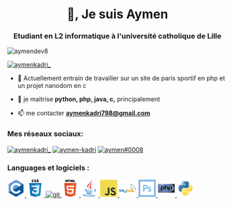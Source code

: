 <h1 align="center">👋, Je suis Aymen</h1>
<h3 align="center">Etudiant en L2 informatique à l'université catholique de Lille</h3>

<p align="left"> <img src="https://komarev.com/ghpvc/?username=aymendev8&label=Profile%20views&color=0e75b6&style=flat" alt="aymendev8" /> </p>

<p align="left"> <a href="https://twitter.com/aymenkadri_" target="blank"><img src="https://img.shields.io/twitter/follow/aymenkadri_?logo=twitter&style=for-the-badge" alt="aymenkadri_" /></a> </p>

- 🌱 Actuellement entrain de travailler sur un site de paris sportif en php et un projet nanodom en c 

- 💬 je maitrise **python, php, java, c,** principalement 

- 📫 me contacter **aymenkadri798@gmail.com**

<h3 align="left">Mes réseaux sociaux:</h3>
<p align="left">
<a href="https://twitter.com/aymenkadri_" target="blank"><img align="center" src="https://raw.githubusercontent.com/rahuldkjain/github-profile-readme-generator/master/src/images/icons/Social/twitter.svg" alt="aymenkadri_" height="30" width="40" /></a>
<a href="https://www.linkedin.com/in/aymen-kadri-173083227/" target="blank"><img align="center" src="https://raw.githubusercontent.com/rahuldkjain/github-profile-readme-generator/master/src/images/icons/Social/linked-in-alt.svg" alt="aymen-kadri" height="30" width="40" /></a>
<a href="https://discord.gg/aymen#0008" target="blank"><img align="center" src="https://raw.githubusercontent.com/rahuldkjain/github-profile-readme-generator/master/src/images/icons/Social/discord.svg" alt="aymen#0008" height="30" width="40" /></a>
</p>

<h3 align="left">Languages et logiciels :</h3>
<p align="left"> <a href="https://www.cprogramming.com/" target="_blank" rel="noreferrer"> <img src="https://raw.githubusercontent.com/devicons/devicon/master/icons/c/c-original.svg" alt="c" width="40" height="40"/> </a> <a href="https://www.w3schools.com/css/" target="_blank" rel="noreferrer"> <img src="https://raw.githubusercontent.com/devicons/devicon/master/icons/css3/css3-original-wordmark.svg" alt="css3" width="40" height="40"/> </a> <a href="https://git-scm.com/" target="_blank" rel="noreferrer"> <img src="https://www.vectorlogo.zone/logos/git-scm/git-scm-icon.svg" alt="git" width="40" height="40"/> </a> <a href="https://www.w3.org/html/" target="_blank" rel="noreferrer"> <img src="https://raw.githubusercontent.com/devicons/devicon/master/icons/html5/html5-original-wordmark.svg" alt="html5" width="40" height="40"/> </a> <a href="https://www.java.com" target="_blank" rel="noreferrer"> <img src="https://raw.githubusercontent.com/devicons/devicon/master/icons/java/java-original.svg" alt="java" width="40" height="40"/> </a> <a href="https://developer.mozilla.org/en-US/docs/Web/JavaScript" target="_blank" rel="noreferrer"> <img src="https://raw.githubusercontent.com/devicons/devicon/master/icons/javascript/javascript-original.svg" alt="javascript" width="40" height="40"/> </a> <a href="https://www.mysql.com/" target="_blank" rel="noreferrer"> <img src="https://raw.githubusercontent.com/devicons/devicon/master/icons/mysql/mysql-original-wordmark.svg" alt="mysql" width="40" height="40"/> </a> <a href="https://www.photoshop.com/en" target="_blank" rel="noreferrer"> <img src="https://raw.githubusercontent.com/devicons/devicon/master/icons/photoshop/photoshop-line.svg" alt="photoshop" width="40" height="40"/> </a> <a href="https://www.php.net" target="_blank" rel="noreferrer"> <img src="https://raw.githubusercontent.com/devicons/devicon/master/icons/php/php-original.svg" alt="php" width="40" height="40"/> </a> <a href="https://www.python.org" target="_blank" rel="noreferrer"> <img src="https://raw.githubusercontent.com/devicons/devicon/master/icons/python/python-original.svg" alt="python" width="40" height="40"/> </a> </p>
